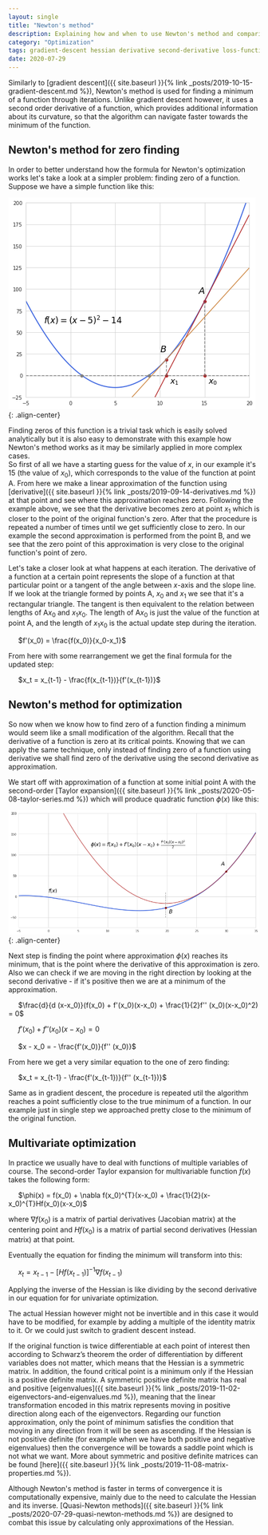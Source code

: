 ```yaml
---
layout: single
title: "Newton's method"
description: Explaining how and when to use Newton's method and comparing it to gradient descent
category: "Optimization"
tags: gradient-descent hessian derivative second-derivative loss-function taylor-series taylor-expansion symmetric-matrix positive-definite-matrix Hessian Schwarz’s-theorem
date: 2020-07-29
---
```

 
Similarly to [gradient descent]({{ site.baseurl }}{% link _posts/2019-10-15-gradient-descent.md %}), Newton's method is used for finding a minimum of a function through iterations. Unlike gradient descent however, it uses a second order derivative of a function, which provides additional information about its curvature, so that the algorithm can navigate faster towards the minimum of the function.
 
## Newton's method for zero finding
 
In order to better understand how the formula for Newton's optimization works let's take a look at a simpler problem: finding zero of a function. Suppose we have a simple function like this:
 
![](/assets/images/optimization/newton_zero_finding.png){: .align-center}
 
Finding zeros of this function is a trivial task which is easily solved analytically but it is also easy to demonstrate with this example how Newton's method works as it may be similarly applied in more complex cases.<br>
So first of all we have a starting guess for the value of $x$, in our example it's 15 (the value of $x_0$), which corresponds to the value of the function at point A. From here we make a linear approximation of the function using [derivative]({{ site.baseurl }}{% link _posts/2019-09-14-derivatives.md %}) at that point and see where this approximation reaches zero. Following the example above, we see that the derivative becomes zero at point $x_1$ which is closer to the point of the original function's zero. After that the procedure is repeated a number of times until we get sufficiently close to zero. In our example the second approximation is performed from the point B, and we see that the zero point of this approximation is very close to the original function's point of zero.
 
Let's take a closer look at what happens at each iteration. The derivative of a function at a certain point represents the slope of a function at that particular point or a tangent of the angle between $x$-axis and the slope line. If we look at the triangle formed by points A, $x_0$ and $x_1$ we see that it's a rectangular triangle. The tangent is then equivalent to the relation between lengths of A$x_0$ and $x_1 x_0$. The length of A$x_0$ is just the value of the function at point A, and the length of $x_1 x_0$ is the actual update step during the iteration.   
 
&nbsp;&nbsp;&nbsp;&nbsp;
$f'(x_0) = \frac{f(x_0)}{x_0-x_1}$
 
From here with some rearrangement we get the final formula for the updated step:
 
&nbsp;&nbsp;&nbsp;&nbsp;
$x_t = x_{t-1} - \frac{f(x_{t-1})}{f'(x_{t-1})}$
 
## Newton's method for optimization
 
So now when we know how to find zero of a function finding a minimum would seem like a small modification of the algorithm. Recall that the derivative of a function is zero at its critical points. Knowing that we can apply the same technique, only instead of finding zero of a function using derivative we shall find zero of the derivative using the second derivative as approximation.
 
We start off with approximation of a function at some initial point A with the second-order [Taylor expansion]({{ site.baseurl }}{% link _posts/2020-05-08-taylor-series.md %}) which will produce quadratic function $\phi(x)$ like this:
 
![](/assets/images/optimization/newton_optimization.png){: .align-center}
 
Next step is finding the point where approximation $\phi(x)$ reaches its minimum, that is the point where the derivative of this approximation is zero. Also we can check if we are moving in the right direction by looking at the second derivative - if it's positive then we are at a minimum of the approximation.
 
&nbsp;&nbsp;&nbsp;&nbsp;
$\frac{d}{d (x-x_0)}(f(x_0) + f'(x_0)(x-x_0) + \frac{1}{2}f'' (x_0)(x-x_0)^2) = 0$
 
&nbsp;&nbsp;&nbsp;&nbsp;
$f'(x_0) + f'' (x_0)(x-x_0) = 0$
 
&nbsp;&nbsp;&nbsp;&nbsp;
$x - x_0 = - \frac{f'(x_0)}{f'' (x_0)}$
 
From here we get a very similar equation to the one of zero finding:
 
&nbsp;&nbsp;&nbsp;&nbsp;
$x_t = x_{t-1} - \frac{f'(x_{t-1})}{f'' (x_{t-1})}$
 
Same as in gradient descent, the procedure is repeated util the algorithm reaches a point sufficiently close to the true minimum of a function. In our example just in single step we approached pretty close to the minimum of the original function.
 
## Multivariate optimization  
 
In practice we usually have to deal with functions of multiple variables of course. The second-order Taylor expansion for multivariable function $f(x)$ takes the following form:
 
&nbsp;&nbsp;&nbsp;&nbsp;
$\phi(x) = f(x_0) + \nabla f(x_0)^{T}(x-x_0) + \frac{1}{2}(x-x_0)^{T}Hf(x_0)(x-x_0)$
 
where $\nabla f(x_0)$ is a matrix of partial derivatives (Jacobian matrix) at the centering point and $H f(x_0)$ is a matrix of partial second derivatives (Hessian matrix) at that point.  
 
Eventually the equation for finding the minimum will transform into this:
 
&nbsp;&nbsp;&nbsp;&nbsp;
$x_t = x_{t-1} - [H f(x_{t-1})]^{-1} \nabla f(x_{t-1})$

Applying the inverse of the Hessian is like dividing by the second derivative in our equation for for univariate optimization.  
 
The actual Hessian however might not be invertible and in this case it would have to be modified, for example by adding a multiple of the identity matrix to it. Or we could just switch to gradient descent instead.  
 
If the original function is twice differentiable at each point of interest then according to Schwarz’s theorem the order of differentiation by different variables does not matter, which means that the Hessian is a symmetric matrix. In addition, the found critical point is a minimum only if the Hessian is a positive definite matrix. A symmetric positive definite matrix has real and positive [eigenvalues]({{ site.baseurl }}{% link _posts/2019-11-02-eigenvectors-and-eigenvalues.md %}), meaning that the linear transformation encoded in this matrix represents moving in positive direction along each of the eigenvectors. Regarding our function approximation, only the point of minimum satisfies the condition that moving in any direction from it will be seen as ascending. If the Hessian is not positive definite (for example when we have both positive and negative eigenvalues) then the convergence will be towards a saddle point which is not what we want. More about symmetric and positive definite matrices can be found [here]({{ site.baseurl }}{% link _posts/2019-11-08-matrix-properties.md %}).
 
Although Newton's method is faster in terms of convergence it is computationally expensive, mainly due to the need to calculate the Hessian and its inverse. [Quasi-Newton methods]({{ site.baseurl }}{% link _posts/2020-07-29-quasi-newton-methods.md %}) are designed to combat this issue by calculating only approximations of the Hessian.
